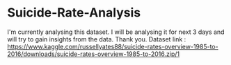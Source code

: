 # Suicide-Rate-Analysis
I'm currently analysing this dataset. I will be analysing it for next 3 days and will try to gain insights from the data. Thank you. 
Dataset link : https://www.kaggle.com/russellyates88/suicide-rates-overview-1985-to-2016/downloads/suicide-rates-overview-1985-to-2016.zip/1
